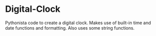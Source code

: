 # Digital-Clock
Pythonista code to create a digital clock. Makes use of built-in time and date functions and formatting. Also uses some string functions.
